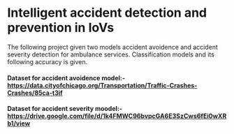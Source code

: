 # Intelligent accident detection and prevention in IoVs

The following project given two models accident avoidence and accident severity detection for ambulance services. Classification models and its following accuracy is given.

#### Dataset for accident avoidence model:- https://data.cityofchicago.org/Transportation/Traffic-Crashes-Crashes/85ca-t3if

#### Dataset for accident severity moodel:- https://drive.google.com/file/d/1k4FMWC96bvpcGA6E3SzCws6fEi0wXRb1/view
